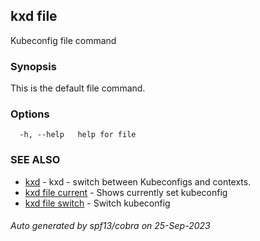 ## kxd file

Kubeconfig file command

### Synopsis

This is the default file command.

### Options

```
  -h, --help   help for file
```

### SEE ALSO

* [kxd](kxd.md)	 - kxd - switch between Kubeconfigs and contexts.
* [kxd file current](kxd_file_current.md)	 - Shows currently set kubeconfig
* [kxd file switch](kxd_file_switch.md)	 - Switch kubeconfig

###### Auto generated by spf13/cobra on 25-Sep-2023
